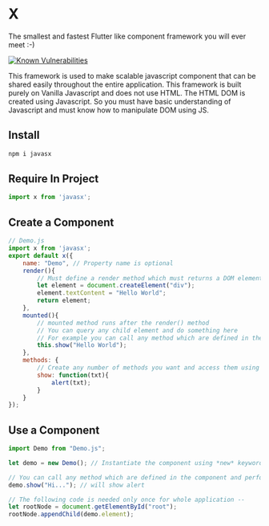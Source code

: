 # X
The smallest and fastest Flutter like component framework you will ever meet :-)

[![Known Vulnerabilities](https://snyk.io/test/npm/javasx/2.0.1/badge.svg)](https://snyk.io/test/npm/javasx/2.0.1)

This framework is used to make scalable javascript component that can be shared easily throughout the entire application. This framework is built purely on Vanilla Javascript and does not use HTML. The HTML DOM is created using Javascript. So you must have basic understanding of Javascript and must know how to manipulate DOM using JS.

## Install
```javascript
npm i javasx
```

## Require In Project
```javascript
import x from 'javasx';
```

## Create a Component
```javascript
// Demo.js
import x from 'javasx';
export default x({
	name: "Demo", // Property name is optional
	render(){ 
		// Must define a render method which must returns a DOM element
		let element = document.createElement("div");
		element.textContent = "Hello World";
		return element;
	},
	mounted(){
		// mounted method runs after the render() method 
		// You can query any child element and do something here
		// For example you can call any method which are defined in the method section below
		this.show("Hello World");
	},
	methods: {
		// Create any number of methods you want and access them using *this* keyword
		show: function(txt){
			alert(txt);
		}
	}
});
```

## Use a Component
```javascript
import Demo from "Demo.js";

let demo = new Demo(); // Instantiate the component using *new* keyword.

// You can call any method which are defined in the component and perform specific task --
demo.show("Hi..."); // will show alert

// The following code is needed only once for whole application --
let rootNode = document.getElementById("root");
rootNode.appendChild(demo.element);
```
